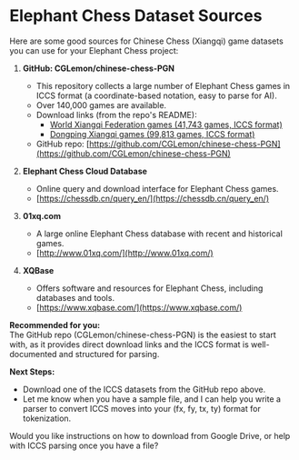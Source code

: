 
# Elephant Chess Dataset Sources

Here are some good sources for Chinese Chess (Xiangqi) game datasets you can use for your Elephant Chess project:

1. **GitHub: CGLemon/chinese-chess-PGN**
   - This repository collects a large number of Elephant Chess games in ICCS format (a coordinate-based notation, easy to parse for AI).
   - Over 140,000 games are available.
   - Download links (from the repo's README):
     - [World Xiangqi Federation games (41,743 games, ICCS format)](https://drive.google.com/drive/folders/1NScafJyq3qVG7HO77U_4rVQJxbyRKe0O?usp=sharing)
     - [Dongping Xiangqi games (99,813 games, ICCS format)](https://drive.google.com/drive/folders/12Js9Ld6Yixq4RA96j1PeT2QTUJ0-z0OB?usp=sharing)
   - GitHub repo: [https://github.com/CGLemon/chinese-chess-PGN](https://github.com/CGLemon/chinese-chess-PGN)

2. **Elephant Chess Cloud Database**
   - Online query and download interface for Elephant Chess games.
   - [https://chessdb.cn/query_en/](https://chessdb.cn/query_en/)

3. **01xq.com**
   - A large online Elephant Chess database with recent and historical games.
   - [http://www.01xq.com/](http://www.01xq.com/)

4. **XQBase**
   - Offers software and resources for Elephant Chess, including databases and tools.
   - [https://www.xqbase.com/](https://www.xqbase.com/)

**Recommended for you:**  
The GitHub repo (CGLemon/chinese-chess-PGN) is the easiest to start with, as it provides direct download links and the ICCS format is well-documented and structured for parsing.

**Next Steps:**
- Download one of the ICCS datasets from the GitHub repo above.
- Let me know when you have a sample file, and I can help you write a parser to convert ICCS moves into your (fx, fy, tx, ty) format for tokenization.

Would you like instructions on how to download from Google Drive, or help with ICCS parsing once you have a file?

